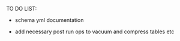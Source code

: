 TO DO LIST: 

- schema yml documentation 

- add necessary post run ops to vacuum and compress tables etc 

